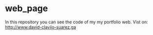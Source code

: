 # web_page
In this repository you can see the code of my my portfolio web. Vist on: http://www.david-clavijo-suarez.ga
